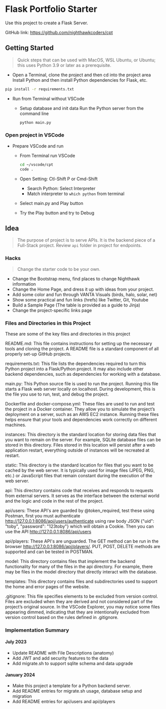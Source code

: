 # Flask Portfolio Starter

Use this project to create a Flask Server.

GitHub link: https://github.com/nighthawkcoders/cpt

## Getting Started

> Quick steps that can be used with MacOS, WSL Ubuntu, or Ubuntu; this uses Python 3.9 or later as a prerequisite.

- Open a Terminal, clone the project and then cd into the project area
Install Python and then install Python dependencies for Flask, etc.

```bash
pip install -r requirements.txt
```

- Run from Terminal without VSCode

  - Setup database and init data
Run the Python server from the command line

    ```bash
    python main.py
    ```

### Open project in VSCode

- Prepare VSCode and run

  - From Terminal run VSCode

    ```bash
    cd ~/vscode/cpt
    code .
    ```

  - Open Setting: Ctl-Shift P or Cmd-Shift
    - Search Python: Select Interpreter
    - Match interpreter to `which python` from terminal

  - Select main.py and Play button
  - Try the Play button and try to Debug

## Idea

> The purpose of project is to serve APIs.  It is the backend piece of a Full-Stack project.  Review `api` folder in project for endpoints.

### Hacks
> Change the starter code to be your own.

- Change the Bootstrap menu, find places to change Nighthawk information
- Change the Home Page, and dress it up with ideas from your project.
- Add some color and fun through VANTA Visuals (birds, halo, solar, net)
- Show some practical and fun links (hrefs) like Twitter, Git, Youtube
- Build a Sample Page (The table is provided as a guide to Jinja)
- Change the project-specific links page

### Files and Directories in this Project

These are some of the key files and directories in this project

README.md: This file contains instructions for setting up the necessary tools and cloning the project. A README file is a standard component of all properly set-up GitHub projects.

requirements.txt: This file lists the dependencies required to turn this Python project into a Flask/Python project. It may also include other backend dependencies, such as dependencies for working with a database.

main.py: This Python source file is used to run the project. Running this file starts a Flask web server locally on localhost. During development, this is the file you use to run, test, and debug the project.

Dockerfile and docker-compose.yml: These files are used to run and test the project in a Docker container. They allow you to simulate the project’s deployment on a server, such as an AWS EC2 instance. Running these files helps ensure that your tools and dependencies work correctly on different machines.

instances: This directory is the standard location for storing data files that you want to remain on the server. For example, SQLite database files can be stored in this directory. Files stored in this location will persist after a web application restart, everything outside of instances will be recreated at restart.

static: This directory is the standard location for files that you want to be cached by the web server. It is typically used for image files (JPEG, PNG, etc.) or JavaScript files that remain constant during the execution of the web server.

api: This directory contains code that receives and responds to requests from external servers. It serves as the interface between the external world and the logic and code in the rest of the project.

api/users:  These API's are guarded by @token_required, test these using Postman, first you must authenticate http://127.0.0.1:8086/api/users/authenticate using raw body JSON {"uid": "toby", "password": "123toby"} which will obtain a Cookie. Then you can use the API http://127.0.0.1:8086/api/users

api/players: These API's are unguarded. The GET method can be run in the browser http://127.0.0.1:8086/api/players/.   PUT, POST, DELETE methods are supported and can be tested in POSTMAN. 

model: This directory contains files that implement the backend functionality for many of the files in the api directory. For example, there may be files in the model directory that directly interact with the database.

templates: This directory contains files and subdirectories used to support the home and error pages of the website.

.gitignore: This file specifies elements to be excluded from version control. Files are excluded when they are derived and not considered part of the project’s original source. In the VSCode Explorer, you may notice some files appearing dimmed, indicating that they are intentionally excluded from version control based on the rules defined in .gitignore.

### Implementation Summary

#### July 2023

- Update README with File Descriptions (anatomy)
- Add JWT and add security features to the data
- Add migrate.sh to support sqlite schema and data upgrade

#### January 2024

- Make this project a template for a Python backend server.
- Add README entries for migrate.sh usage, database setup and migration
- Add README entries for api/users and api/players
